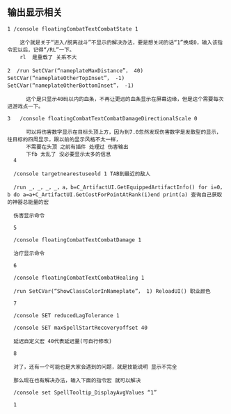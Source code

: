 ## 输出显示相关
    1 /console floatingCombatTextCombatState 1
    
        这个就是关于“进入/脱离战斗”不显示的解决办法，要是想关闭的话“1”换成0，输入该指令宏以后，记得“/RL”一下。
        rl  是重载了 关系不大
    
    2  /run SetCVar(“nameplateMaxDistance”， 40) SetCVar(“nameplateOtherTopInset”， -1) SetCVar(“nameplateOtherBottomInset”， -1)
    
          这个是只显示40码以内的血条，不再让更远的血条显示在屏幕边缘，但是这个需要每次进游戏点一下。
    
    3   /console floatingCombatTextCombatDamageDirectionalScale 0
        
          可以将伤害数字显示在目标头顶上方，因为到7.0忽然发现伤害数字是发散型的显示，往目标的四周显示，跟以前的显示风格不太一样，
          不需要在头顶 之前有插件 处理过 伤害输出
          下fb 太乱了 没必要显示太多的信息
      4
      
      /console targetnearestuseold 1 TAB到最近的敌人
      
      /run _，_，_，_，a，b=C_ArtifactUI.GetEquippedArtifactInfo() for i=0，b do a=a+C_ArtifactUI.GetCostForPointAtRank(i)end print(a) 查询自己获取的神器总能量的宏
      
      伤害显示命令
      
      5
      
      /console floatingCombatTextCombatDamage 1
      
      治疗显示命令
      
      6
      
      /console floatingCombatTextCombatHealing 1
      
      /run SetCVar(“ShowClassColorInNameplate”， 1) ReloadUI() 职业颜色
      
      7
      
      /console SET reducedLagTolerance 1
      
      /console SET maxSpellStartRecoveryoffset 40
      
      延迟自定义宏 40代表延迟量(可自行修改)
      
      8
      
      对了，还有一个可能也是大家会遇到的问题，就是技能说明 显示不完全
      
      那么现在也有解决办法，输入下面的指令宏 就可以解决
      
      /console set SpellTooltip_DisplayAvgValues “1”
      
      1